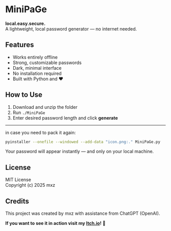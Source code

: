 # MiniPaGe

**local.easy.secure.**  
A lightweight, local password generator — no internet needed.

## Features
- Works entirely offline
- Strong, customizable passwords
- Dark, minimal interface
- No installation required
- Built with Python and ❤️

## How to Use
1. Download and unzip the folder
2. Run `./MiniPaGe`
3. Enter desired password length and click **generate**

---

in case you need to pack it again: 
```bash
pyinstaller --onefile --windowed --add-data "icon.png:." MiniPaGe.py
```

Your password will appear instantly — and only on your local machine.

## License
MIT License  
Copyright (c) 2025 mxz

## Credits
This project was created by mxz with assistance from ChatGPT (OpenAI).

**If you want to see it in action visit my [Itch.io](https://mx-z.itch.io/minipage)!** 👾
